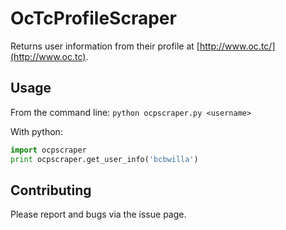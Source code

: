 # OcTcProfileScraper

Returns user information from their profile at [http://www.oc.tc/](http://www.oc.tc).

## Usage

From the command line:
`python ocpscraper.py <username>`

With python:
```python
import ocpscraper
print ocpscraper.get_user_info('bcbwilla')
```

## Contributing
Please report and bugs via the issue page.
